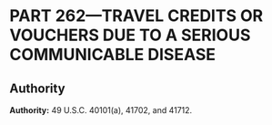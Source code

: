 # PART 262—TRAVEL CREDITS OR VOUCHERS DUE TO A SERIOUS COMMUNICABLE DISEASE


## Authority

**Authority:** 49 U.S.C. 40101(a), 41702, and 41712.


